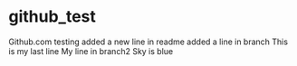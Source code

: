 # github_test
Github.com testing
added a new line in readme
added a line in branch
This is my last line
My line in branch2
Sky is blue

